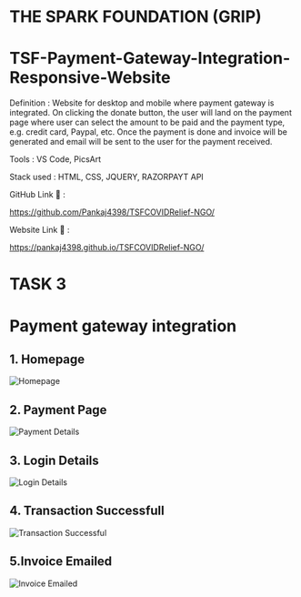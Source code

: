 # THE SPARK FOUNDATION (GRIP)
# TSF-Payment-Gateway-Integration-Responsive-Website
 <p>Definition : Website for desktop and mobile where payment gateway is integrated. On clicking the donate button, the user will land on the payment page where user can select the amount to be paid and the payment type, e.g. credit card, Paypal, etc. Once the payment is done and invoice will be generated and email will be sent to the user for the payment received.</p>


Tools : VS Code, PicsArt

Stack used : HTML, CSS, JQUERY, RAZORPAYT API

GitHub Link 🔗 :

https://github.com/Pankaj4398/TSFCOVIDRelief-NGO/

Website Link 🔗 :

https://pankaj4398.github.io/TSFCOVIDRelief-NGO/



# TASK 3

# Payment gateway integration



## 1. Homepage
![Homepage](TSFCOVIDRelief-NGO/screenshots/1.png)
## 2. Payment Page
![Payment Details](TSFCOVIDRelief-NGO/screenshots/2.png)
## 3. Login Details
![Login Details](TSFCOVIDRelief-NGO/screenshots/3.png)

## 4. Transaction Successfull
![Transaction Successful](TSFCOVIDRelief-NGO/screenshots/4.png)

## 5.Invoice Emailed
![Invoice Emailed ](TSFCOVIDRelief-NGO/screenshots/5.png)
